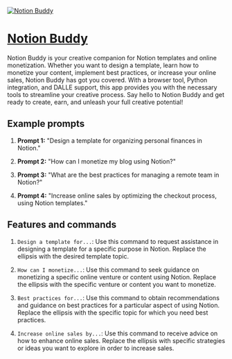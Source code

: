 [![Notion Buddy](https://files.oaiusercontent.com/file-NZwTaTv1j1seOht11DNYwJSe?se=2123-10-17T01%3A33%3A54Z&sp=r&sv=2021-08-06&sr=b&rscc=max-age%3D31536000%2C%20immutable&rscd=attachment%3B%20filename%3D3472b3aa-c1dc-4ab6-9954-42c924b2e1b2.png&sig=Ek1bB5SSWNjzycgmvhF/Gz9ptDfNcUTBEYdUeS5FHmk%3D)](https://chat.openai.com/g/g-iIB8oip3c-notion-buddy)

# [Notion Buddy](https://chat.openai.com/g/g-iIB8oip3c-notion-buddy)

Notion Buddy is your creative companion for Notion templates and online monetization. Whether you want to design a template, learn how to monetize your content, implement best practices, or increase your online sales, Notion Buddy has got you covered. With a browser tool, Python integration, and DALLE support, this app provides you with the necessary tools to streamline your creative process. Say hello to Notion Buddy and get ready to create, earn, and unleash your full creative potential!

## Example prompts

1. **Prompt 1:** "Design a template for organizing personal finances in Notion."

2. **Prompt 2:** "How can I monetize my blog using Notion?"

3. **Prompt 3:** "What are the best practices for managing a remote team in Notion?"

4. **Prompt 4:** "Increase online sales by optimizing the checkout process, using Notion templates."

## Features and commands

1. `Design a template for...`: Use this command to request assistance in designing a template for a specific purpose in Notion. Replace the ellipsis with the desired template topic.

2. `How can I monetize...`: Use this command to seek guidance on monetizing a specific online venture or content using Notion. Replace the ellipsis with the specific venture or content you want to monetize.

3. `Best practices for...`: Use this command to obtain recommendations and guidance on best practices for a particular aspect of using Notion. Replace the ellipsis with the specific topic for which you need best practices.

4. `Increase online sales by...`: Use this command to receive advice on how to enhance online sales. Replace the ellipsis with specific strategies or ideas you want to explore in order to increase sales.